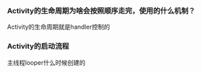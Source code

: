 ### Activity的生命周期为啥会按照顺序走完，使用的什么机制？

Activity的生命周期就是handler控制的

### Activity的启动流程

主线程looper什么时候创建的
